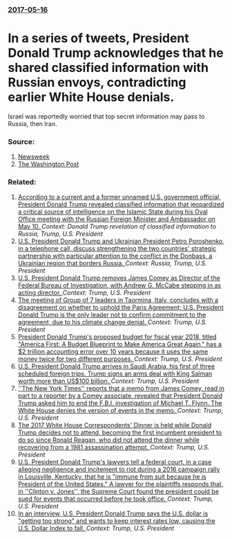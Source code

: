 ### [2017-05-16](/news/2017/05/16/index.md)

# In a series of tweets, President Donald Trump acknowledges that he shared classified information with Russian envoys, contradicting earlier White House denials. 

Israel was reportedly worried that top secret information may pass to Russia, then Iran.


### Source:

1. [Newsweek](http://www.newsweek.com/us-officials-warned-israel-not-share-sensitive-intel-trump-609782)
2. [The Washington Post](https://www.washingtonpost.com/news/post-politics/wp/2017/05/16/trump-acknowledges-facts-shared-with-russian-envoys-during-white-house-meeting/)

### Related:

1. [According to a current and a former unnamed U.S. government official, President Donald Trump revealed classified information that jeopardized a critical source of intelligence on the Islamic State during  his Oval Office meeting with the Russian Foreign Minister and Ambassador on May 10. ](/news/2017/05/15/according-to-a-current-and-a-former-unnamed-u-s-government-official-president-donald-trump-revealed-classified-information-that-jeopardize.md) _Context: Donald Trump revelation of classified information to Russia, Trump, U.S. President_
2. [U.S. President Donald Trump and Ukrainian President Petro Poroshenko, in a telephone call,  discuss strengthening the two countries' strategic partnership with particular attention to the conflict in the Donbass, a Ukrainian region that borders Russia. ](/news/2017/02/4/u-s-president-donald-trump-and-ukrainian-president-petro-poroshenko-in-a-telephone-call-discuss-strengthening-the-two-countries-strateg.md) _Context: Russia, Trump, U.S. President_
3. [U.S. President Donald Trump removes James Comey as Director of the Federal Bureau of Investigation, with Andrew G. McCabe stepping in as acting director. ](/news/2017/05/9/u-s-president-donald-trump-removes-james-comey-as-director-of-the-federal-bureau-of-investigation-with-andrew-g-mccabe-stepping-in-as-act.md) _Context: Trump, U.S. President_
4. [The meeting of Group of 7 leaders in Taormina, Italy, concludes with a disagreement on whether to uphold the Paris Agreement; U.S. President Donald Trump is the only leader not to confirm commitment to the agreement, due to his climate change denial. ](/news/2017/05/27/the-meeting-of-group-of-7-leaders-in-taormina-italy-concludes-with-a-disagreement-on-whether-to-uphold-the-paris-agreement-u-s-president.md) _Context: Trump, U.S. President_
5. [President Donald Trump's proposed budget for fiscal year 2018, titled "America First: A Budget Blueprint to Make America Great Again,"  has a $2 trillion accounting error over 10 years because it  uses the same money twice for two different purposes. ](/news/2017/05/24/president-donald-trump-s-proposed-budget-for-fiscal-year-2018-titled-america-first-a-budget-blueprint-to-make-america-great-again-has.md) _Context: Trump, U.S. President_
6. [U.S. President Donald Trump arrives in Saudi Arabia, his first of three scheduled foreign trips. Trump signs an arms deal with King Salman worth more than US$100 billion. ](/news/2017/05/20/u-s-president-donald-trump-arrives-in-saudi-arabia-his-first-of-three-scheduled-foreign-trips-trump-signs-an-arms-deal-with-king-salman-w.md) _Context: Trump, U.S. President_
7. [''The New York Times'' reports that a memo from James Comey, read in part to a reporter by a Comey associate, revealed that President Donald Trump asked him to end the F.B.I. investigation of Michael T. Flynn. The White House denies the version of events in the memo. ](/news/2017/05/16/the-new-york-times-reports-that-a-memo-from-james-comey-read-in-part-to-a-reporter-by-a-comey-associate-revealed-that-president-donald.md) _Context: Trump, U.S. President_
8. [The 2017 White House Correspondents' Dinner is held while Donald Trump decides not to attend, becoming the first incumbent president to do so since Ronald Reagan, who did not attend the dinner while recovering from a 1981 assassination attempt. ](/news/2017/04/29/the-2017-white-house-correspondents-dinner-is-held-while-donald-trump-decides-not-to-attend-becoming-the-first-incumbent-president-to-do-s.md) _Context: Trump, U.S. President_
9. [U.S. President Donald Trump's lawyers tell a federal court, in a case alleging negligence and incitement to riot during a 2016 campaign rally in Louisville, Kentucky, that he is "immune from suit because he is President of the United States." A lawyer for the plaintiffs responds that, in ''Clinton v. Jones'', the Supreme Court found the president could be sued for events that occurred before he took office. ](/news/2017/04/15/u-s-president-donald-trump-s-lawyers-tell-a-federal-court-in-a-case-alleging-negligence-and-incitement-to-riot-during-a-2016-campaign-rall.md) _Context: Trump, U.S. President_
10. [In an interview, U.S. President Donald Trump says the U.S. dollar is "getting too strong" and wants to keep interest rates low, causing the U.S. Dollar Index to fall. ](/news/2017/04/12/in-an-interview-u-s-president-donald-trump-says-the-u-s-dollar-is-getting-too-strong-and-wants-to-keep-interest-rates-low-causing-the.md) _Context: Trump, U.S. President_
